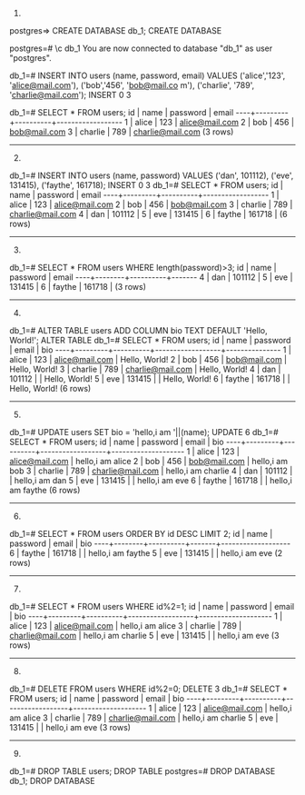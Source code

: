 1.
postgres=> CREATE DATABASE db_1;
CREATE DATABASE

postgres=# \c db_1
You are now connected to database "db_1" as user "postgres".

db_1=# INSERT INTO users (name, password, email) VALUES ('alice','123', 'alice@mail.com'), ('bob','456', 'bob@mail.co
m'), ('charlie', '789', 'charlie@mail.com');
INSERT 0 3

db_1=# SELECT * FROM users;
 id |  name   | password |      email
----+---------+----------+------------------
  1 | alice   | 123      | alice@mail.com
  2 | bob     | 456      | bob@mail.com
  3 | charlie | 789      | charlie@mail.com
(3 rows)
___________________________________________________________

2. 
db_1=# INSERT INTO users (name, password) VALUES ('dan', 101112), ('eve', 131415), ('faythe', 161718);
INSERT 0 3
db_1=# SELECT * FROM users;
 id |  name   | password |      email
----+---------+----------+------------------
  1 | alice   | 123      | alice@mail.com
  2 | bob     | 456      | bob@mail.com
  3 | charlie | 789      | charlie@mail.com
  4 | dan     | 101112   |
  5 | eve     | 131415   |
  6 | faythe  | 161718   |
(6 rows)

____________________________________________________________

3.
db_1=#  SELECT * FROM users WHERE length(password)>3;
 id |  name  | password | email
----+--------+----------+-------
  4 | dan    | 101112   |
  5 | eve    | 131415   |
  6 | faythe | 161718   |
(3 rows)

______________________________________________________________

4.
db_1=# ALTER TABLE users ADD COLUMN bio TEXT DEFAULT 'Hello, World!';
ALTER TABLE
db_1=# SELECT * FROM users;
 id |  name   | password |      email       |      bio
----+---------+----------+------------------+---------------
  1 | alice   | 123      | alice@mail.com   | Hello, World!
  2 | bob     | 456      | bob@mail.com     | Hello, World!
  3 | charlie | 789      | charlie@mail.com | Hello, World!
  4 | dan     | 101112   |                  | Hello, World!
  5 | eve     | 131415   |                  | Hello, World!
  6 | faythe  | 161718   |                  | Hello, World!
(6 rows)

________________________________________________________________

5.
db_1=# UPDATE users SET bio = 'hello,i am '||(name);
UPDATE 6
db_1=# SELECT * FROM users;
 id |  name   | password |      email       |        bio
----+---------+----------+------------------+--------------------
  1 | alice   | 123      | alice@mail.com   | hello,i am alice
  2 | bob     | 456      | bob@mail.com     | hello,i am bob
  3 | charlie | 789      | charlie@mail.com | hello,i am charlie
  4 | dan     | 101112   |                  | hello,i am dan
  5 | eve     | 131415   |                  | hello,i am eve
  6 | faythe  | 161718   |                  | hello,i am faythe
(6 rows)

_______________________________________________________________

6.
db_1=# SELECT * FROM users ORDER BY id DESC LIMIT 2;
 id |  name  | password | email |        bio
----+--------+----------+-------+-------------------
  6 | faythe | 161718   |       | hello,i am faythe
  5 | eve    | 131415   |       | hello,i am eve
(2 rows)

_______________________________________________________________

7.
db_1=# SELECT * FROM users WHERE id%2=1;
 id |  name   | password |      email       |        bio
----+---------+----------+------------------+--------------------
  1 | alice   | 123      | alice@mail.com   | hello,i am alice
  3 | charlie | 789      | charlie@mail.com | hello,i am charlie
  5 | eve     | 131415   |                  | hello,i am eve
(3 rows)

________________________________________________________________

8.
db_1=# DELETE FROM users WHERE id%2=0;
DELETE 3
db_1=# SELECT * FROM users;
 id |  name   | password |      email       |        bio
----+---------+----------+------------------+--------------------
  1 | alice   | 123      | alice@mail.com   | hello,i am alice
  3 | charlie | 789      | charlie@mail.com | hello,i am charlie
  5 | eve     | 131415   |                  | hello,i am eve
(3 rows)

_______________________________________________________________

9.
db_1=# DROP TABLE users;
DROP TABLE
postgres=# DROP DATABASE db_1;
DROP DATABASE

